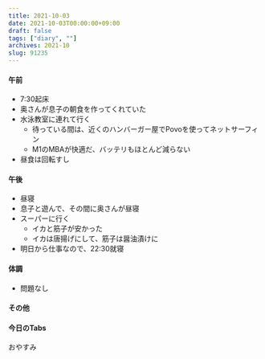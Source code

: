 ```yaml
---
title: 2021-10-03
date: 2021-10-03T00:00:00+09:00
draft: false
tags: ["diary", ""]
archives: 2021-10
slug: 91235
---
```

#### 午前
- 7:30起床
- 奥さんが息子の朝食を作ってくれていた
- 水泳教室に連れて行く
  - 待っている間は、近くのハンバーガー屋でPovoを使ってネットサーフィン
  - M1のMBAが快適だ、バッテリもほとんど減らない
- 昼食は回転すし
#### 午後
- 昼寝
- 息子と遊んで、その間に奥さんが昼寝
- スーパーに行く
  - イカと筋子が安かった
  - イカは唐揚げにして、筋子は醤油漬けに
- 明日から仕事なので、22:30就寝
#### 体調
- 問題なし
#### その他
#### 今日のTabs
おやすみ